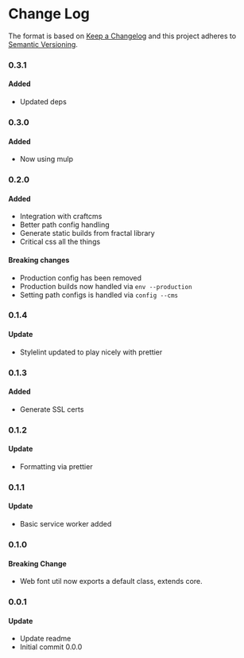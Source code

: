 # Change Log

The format is based on [Keep a Changelog](http://keepachangelog.com/)
and this project adheres to [Semantic Versioning](http://semver.org/).

### 0.3.1

#### Added

- Updated deps

### 0.3.0

#### Added

- Now using mulp

### 0.2.0

#### Added

- Integration with craftcms
- Better path config handling
- Generate static builds from fractal library
- Critical css all the things

#### Breaking changes

- Production config has been removed
- Production builds now handled via `env --production`
- Setting path configs is handled via `config --cms`

### 0.1.4

#### Update

- Stylelint updated to play nicely with prettier

### 0.1.3

#### Added

- Generate SSL certs

### 0.1.2

#### Update

- Formatting via prettier

### 0.1.1

#### Update

- Basic service worker added

### 0.1.0

#### Breaking Change

- Web font util now exports a default class, extends core. 

### 0.0.1

#### Update

- Update readme
- Initial commit 0.0.0
